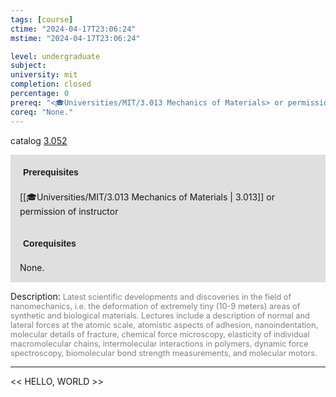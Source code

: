 ```yaml
---
tags: [course]
ctime: "2024-04-17T23:06:24"
mstime: "2024-04-17T23:06:24"

level: undergraduate
subject: 
university: mit
completion: closed
percentage: 0
prereq: "<🎓Universities/MIT/3.013 Mechanics of Materials> or permission of instructor"
coreq: "None."
---
```


catalog [3.052](http://student.mit.edu/catalog/m3a.html#3.052)

<span style="display: block; padding: 15px; background-color: rgb(100, 100, 100, 0.2);"><font id="m_prereq2928_0" style="display: block; font-family: Arial, sans-serif; font-weight: bold; padding: 5px">Prerequisites</font><br><span id="prereq2928_0">[[🎓Universities/MIT/3.013 Mechanics of Materials | 3.013]] or permission of instructor</span></span>
<span style="display: block; padding: 15px; background-color: rgb(100, 100, 100, 0.2);"><font id="m_coreq2928_0" style="display: block; font-family: Arial, sans-serif; font-weight: bold; padding: 5px">Corequisites</font><br><span id="coreq2928_0">None.</span></span>

<font style="">Description:</font>
<font style="color: grey; font-size: 0.8rem;">Latest scientific developments and discoveries in the field of nanomechanics, i.e. the deformation of extremely tiny (10-9 meters) areas of synthetic and biological materials. Lectures include a description of normal and lateral forces at the atomic scale, atomistic aspects of adhesion, nanoindentation, molecular details of fracture, chemical force microscopy, elasticity of individual macromolecular chains, intermolecular interactions in polymers, dynamic force spectroscopy, biomolecular bond strength measurements, and molecular motors.</font>



---

<< HELLO, WORLD >>
